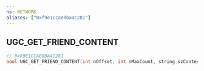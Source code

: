 ```yaml
---
ns: NETWORK
aliases: ["0xf9e1ccae8ba4c281"]
---
```

## UGC_GET_FRIEND_CONTENT

```c
// 0xF9E1CCAE8BA4C281
bool UGC_GET_FRIEND_CONTENT(int nOffset, int nMaxCount, string szContentType, int descriptionsId);
```
